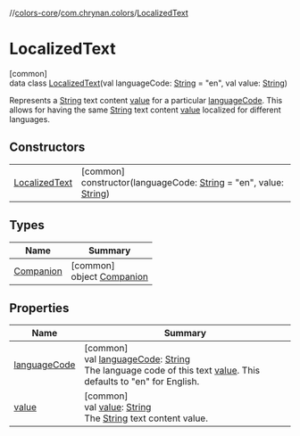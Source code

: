 //[colors-core](../../../index.md)/[com.chrynan.colors](../index.md)/[LocalizedText](index.md)

# LocalizedText

[common]\
data class [LocalizedText](index.md)(val languageCode: [String](https://kotlinlang.org/api/latest/jvm/stdlib/kotlin/-string/index.html) = &quot;en&quot;, val value: [String](https://kotlinlang.org/api/latest/jvm/stdlib/kotlin/-string/index.html))

Represents a [String](https://kotlinlang.org/api/latest/jvm/stdlib/kotlin/-string/index.html) text content [value](value.md) for a particular [languageCode](language-code.md). This allows for having the same [String](https://kotlinlang.org/api/latest/jvm/stdlib/kotlin/-string/index.html) text content [value](value.md) localized for different languages.

## Constructors

| | |
|---|---|
| [LocalizedText](-localized-text.md) | [common]<br>constructor(languageCode: [String](https://kotlinlang.org/api/latest/jvm/stdlib/kotlin/-string/index.html) = &quot;en&quot;, value: [String](https://kotlinlang.org/api/latest/jvm/stdlib/kotlin/-string/index.html)) |

## Types

| Name | Summary |
|---|---|
| [Companion](-companion/index.md) | [common]<br>object [Companion](-companion/index.md) |

## Properties

| Name | Summary |
|---|---|
| [languageCode](language-code.md) | [common]<br>val [languageCode](language-code.md): [String](https://kotlinlang.org/api/latest/jvm/stdlib/kotlin/-string/index.html)<br>The language code of this text [value](value.md). This defaults to &quot;en&quot; for English. |
| [value](value.md) | [common]<br>val [value](value.md): [String](https://kotlinlang.org/api/latest/jvm/stdlib/kotlin/-string/index.html)<br>The [String](https://kotlinlang.org/api/latest/jvm/stdlib/kotlin/-string/index.html) text content value. |

